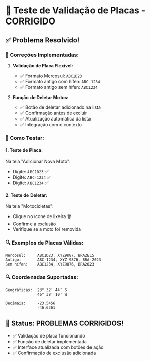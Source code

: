 # 🚗 Teste de Validação de Placas - CORRIGIDO

## ✅ Problema Resolvido!

### 🔧 Correções Implementadas:

1. **Validação de Placa Flexível:**
   - ✅ Formato Mercosul: `ABC1D23`
   - ✅ Formato antigo com hífen: `ABC-1234`
   - ✅ Formato antigo sem hífen: `ABC1234`

2. **Função de Deletar Motos:**
   - ✅ Botão de deletar adicionado na lista
   - ✅ Confirmação antes de excluir
   - ✅ Atualização automática da lista
   - ✅ Integração com o contexto

### 🧪 Como Testar:

#### 1. **Teste de Placa:**
Na tela "Adicionar Nova Moto":
- Digite: `ABC1D23` ✅
- Digite: `ABC-1234` ✅
- Digite: `ABC1234` ✅

#### 2. **Teste de Deletar:**
Na tela "Motocicletas":
- Clique no ícone de lixeira 🗑️
- Confirme a exclusão
- Verifique se a moto foi removida

### 🔍 Exemplos de Placas Válidas:
```
Mercosul:     ABC1D23, XYZ9K87, BRA2E15
Antigo:       ABC-1234, XYZ-9876, BRA-2023
Sem hífen:    ABC1234, XYZ9876, BRA2023
```

### 🔍 Coordenadas Suportadas:
```
Geográficas:  23° 32′ 44″ S
              46° 38′ 10″ W
              
Decimais:     -23.5456
              -46.6361
```

## 🎉 Status: PROBLEMAS CORRIGIDOS!

- ✅ Validação de placa funcionando
- ✅ Função de deletar implementada
- ✅ Interface atualizada com botões de ação
- ✅ Confirmação de exclusão adicionada